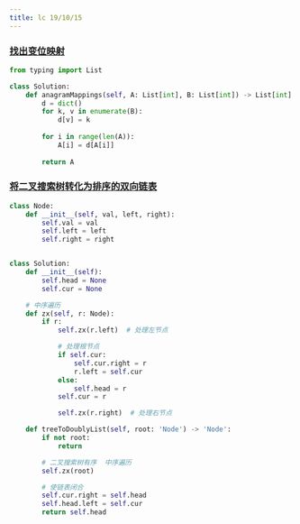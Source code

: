 ```yaml
---
title: lc 19/10/15
---
```


### [找出变位映射](https://leetcode-cn.com/problems/find-anagram-mappings/)
```python
from typing import List

class Solution:
    def anagramMappings(self, A: List[int], B: List[int]) -> List[int]:
        d = dict()
        for k, v in enumerate(B):
            d[v] = k
        
        for i in range(len(A)):
            A[i] = d[A[i]]
        
        return A

```

### [将二叉搜索树转化为排序的双向链表](https://leetcode-cn.com/problems/convert-binary-search-tree-to-sorted-doubly-linked-list/)
```python
class Node:
    def __init__(self, val, left, right):
        self.val = val
        self.left = left
        self.right = right


class Solution:
    def __init__(self):
        self.head = None
        self.cur = None

    # 中序遍历
    def zx(self, r: Node):
        if r:
            self.zx(r.left)  # 处理左节点

            # 处理根节点
            if self.cur:
                self.cur.right = r
                r.left = self.cur
            else:
                self.head = r
            self.cur = r

            self.zx(r.right)  # 处理右节点

    def treeToDoublyList(self, root: 'Node') -> 'Node':
        if not root:
            return

        # 二叉搜索树有序  中序遍历
        self.zx(root)

        # 使链表闭合
        self.cur.right = self.head
        self.head.left = self.cur
        return self.head
```